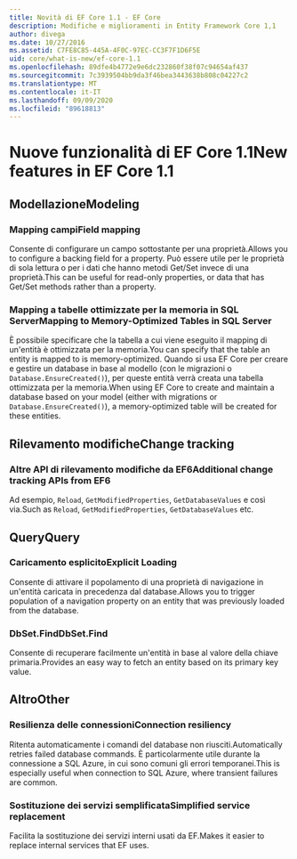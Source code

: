 ```yaml
---
title: Novità di EF Core 1.1 - EF Core
description: Modifiche e miglioramenti in Entity Framework Core 1,1
author: divega
ms.date: 10/27/2016
ms.assetid: C7FE8C85-445A-4F0C-97EC-CC3F7F1D6F5E
uid: core/what-is-new/ef-core-1.1
ms.openlocfilehash: 89dfe4b4772e9e6dc232860f38f07c94654af437
ms.sourcegitcommit: 7c3939504bb9da3f46bea3443638b808c04227c2
ms.translationtype: MT
ms.contentlocale: it-IT
ms.lasthandoff: 09/09/2020
ms.locfileid: "89618813"
---
```

# <a name="new-features-in-ef-core-11"></a><span data-ttu-id="d5d2a-103">Nuove funzionalità di EF Core 1.1</span><span class="sxs-lookup"><span data-stu-id="d5d2a-103">New features in EF Core 1.1</span></span>

## <a name="modeling"></a><span data-ttu-id="d5d2a-104">Modellazione</span><span class="sxs-lookup"><span data-stu-id="d5d2a-104">Modeling</span></span>

### <a name="field-mapping"></a><span data-ttu-id="d5d2a-105">Mapping campi</span><span class="sxs-lookup"><span data-stu-id="d5d2a-105">Field mapping</span></span>

<span data-ttu-id="d5d2a-106">Consente di configurare un campo sottostante per una proprietà.</span><span class="sxs-lookup"><span data-stu-id="d5d2a-106">Allows you to configure a backing field for a property.</span></span> <span data-ttu-id="d5d2a-107">Può essere utile per le proprietà di sola lettura o per i dati che hanno metodi Get/Set invece di una proprietà.</span><span class="sxs-lookup"><span data-stu-id="d5d2a-107">This can be useful for read-only properties, or data that has Get/Set methods rather than a property.</span></span>

### <a name="mapping-to-memory-optimized-tables-in-sql-server"></a><span data-ttu-id="d5d2a-108">Mapping a tabelle ottimizzate per la memoria in SQL Server</span><span class="sxs-lookup"><span data-stu-id="d5d2a-108">Mapping to Memory-Optimized Tables in SQL Server</span></span>

<span data-ttu-id="d5d2a-109">È possibile specificare che la tabella a cui viene eseguito il mapping di un'entità è ottimizzata per la memoria.</span><span class="sxs-lookup"><span data-stu-id="d5d2a-109">You can specify that the table an entity is mapped to is memory-optimized.</span></span> <span data-ttu-id="d5d2a-110">Quando si usa EF Core per creare e gestire un database in base al modello (con le migrazioni o `Database.EnsureCreated()`), per queste entità verrà creata una tabella ottimizzata per la memoria.</span><span class="sxs-lookup"><span data-stu-id="d5d2a-110">When using EF Core to create and maintain a database based on your model (either with migrations or `Database.EnsureCreated()`), a memory-optimized table will be created for these entities.</span></span>

## <a name="change-tracking"></a><span data-ttu-id="d5d2a-111">Rilevamento modifiche</span><span class="sxs-lookup"><span data-stu-id="d5d2a-111">Change tracking</span></span>

### <a name="additional-change-tracking-apis-from-ef6"></a><span data-ttu-id="d5d2a-112">Altre API di rilevamento modifiche da EF6</span><span class="sxs-lookup"><span data-stu-id="d5d2a-112">Additional change tracking APIs from EF6</span></span>

<span data-ttu-id="d5d2a-113">Ad esempio, `Reload`, `GetModifiedProperties`, `GetDatabaseValues` e così via.</span><span class="sxs-lookup"><span data-stu-id="d5d2a-113">Such as `Reload`, `GetModifiedProperties`, `GetDatabaseValues` etc.</span></span>

## <a name="query"></a><span data-ttu-id="d5d2a-114">Query</span><span class="sxs-lookup"><span data-stu-id="d5d2a-114">Query</span></span>

### <a name="explicit-loading"></a><span data-ttu-id="d5d2a-115">Caricamento esplicito</span><span class="sxs-lookup"><span data-stu-id="d5d2a-115">Explicit Loading</span></span>

<span data-ttu-id="d5d2a-116">Consente di attivare il popolamento di una proprietà di navigazione in un'entità caricata in precedenza dal database.</span><span class="sxs-lookup"><span data-stu-id="d5d2a-116">Allows you to trigger population of a navigation property on an entity that was previously loaded from the database.</span></span>

### <a name="dbsetfind"></a><span data-ttu-id="d5d2a-117">DbSet.Find</span><span class="sxs-lookup"><span data-stu-id="d5d2a-117">DbSet.Find</span></span>

<span data-ttu-id="d5d2a-118">Consente di recuperare facilmente un'entità in base al valore della chiave primaria.</span><span class="sxs-lookup"><span data-stu-id="d5d2a-118">Provides an easy way to fetch an entity based on its primary key value.</span></span>

## <a name="other"></a><span data-ttu-id="d5d2a-119">Altro</span><span class="sxs-lookup"><span data-stu-id="d5d2a-119">Other</span></span>

### <a name="connection-resiliency"></a><span data-ttu-id="d5d2a-120">Resilienza delle connessioni</span><span class="sxs-lookup"><span data-stu-id="d5d2a-120">Connection resiliency</span></span>

<span data-ttu-id="d5d2a-121">Ritenta automaticamente i comandi del database non riusciti.</span><span class="sxs-lookup"><span data-stu-id="d5d2a-121">Automatically retries failed database commands.</span></span> <span data-ttu-id="d5d2a-122">È particolarmente utile durante la connessione a SQL Azure, in cui sono comuni gli errori temporanei.</span><span class="sxs-lookup"><span data-stu-id="d5d2a-122">This is especially useful when connection to SQL Azure, where transient failures are common.</span></span>

### <a name="simplified-service-replacement"></a><span data-ttu-id="d5d2a-123">Sostituzione dei servizi semplificata</span><span class="sxs-lookup"><span data-stu-id="d5d2a-123">Simplified service replacement</span></span>

<span data-ttu-id="d5d2a-124">Facilita la sostituzione dei servizi interni usati da EF.</span><span class="sxs-lookup"><span data-stu-id="d5d2a-124">Makes it easier to replace internal services that EF uses.</span></span>
